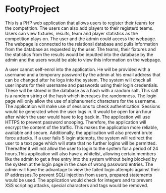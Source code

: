 # FootyProject

This is a PHP web application that allows users to register their teams for the competition. The users can also add players to their registerd teams. Users can view fixtures, results, team and player statistics as the competition plays on. The user and the admin could access the webpage. The webpage is connected to the relational database and pulls information from the database as requested by the user. The teams, their fixtures and the statistics from the results would be inputted into the database by the admin and the users would be able to view this information on the webpage. 

A user cannot self-enrol into the application. He will be provided with a username and a temporary password by the admin at his email address that can be changed after he logs into the system. The system will check all user inputs for their username and passwords using their login credentials. These will be stored in the database as a hash with a random salt. This salt is a random string of the hash which increases the randomness. The login page will only allow the use of alphanumeric characters for the username. The application will make use of sessions to check authentication. Sessions would be generated when the user logs in. It would be open for an hour after which the user would have to log back in. The application will use HTTPS to prevent password snooping. Therefore, the application will encrypt the content of the traffic. This makes the application more reliable, available and secure.
Additionally, the application will also prevent brute force attacks. If a user fails 5 login attempts, the system will redirect the user to a text page which will state that no further logins will be permitted. Thereafter it will not allow the user to login to the system for a period of 24 hours.This application will also have a whitelist, allowing certain members like the admin to get a free entry into the system without being blocked by the system at the login page in the case of wrong password entries. The admin will have the advantage to view the failed login attempts against their IP addresses.To prevent SQLi injection from users, prepared statements would be used. The application would check for integers and to prevent XSS scripting attacks, special characters and tags would be removed.
